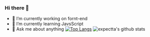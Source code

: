 ### Hi there 👋

- 🔭 I’m currently working on fornt-end 
- 🌱 I’m currently learning JavsScript
- 💬 Ask me about anything
[![Top Langs](https://github-readme-stats.vercel.app/api/top-langs/?username=expectta&layout=compact)](https://github.com/anuraghazra/github-readme-stats)
![expectta's github stats](https://github-readme-stats.vercel.app/api?username=expectta&show_icons=true&theme=radical)


